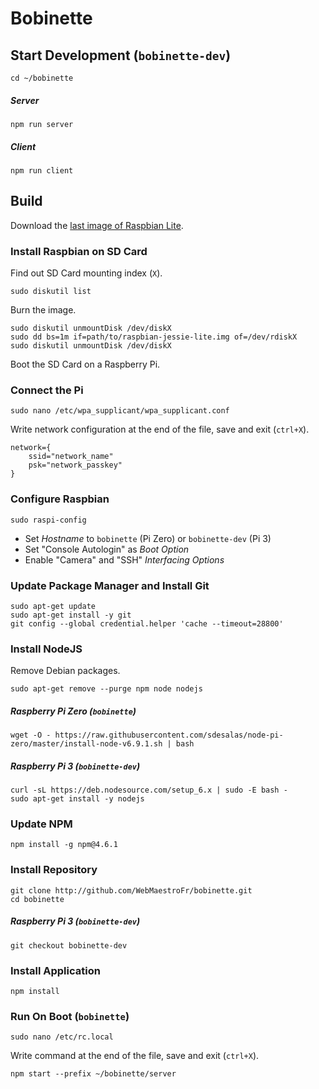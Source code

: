 # Bobinette

## Start Development (`bobinette-dev`)
```
cd ~/bobinette
```
##### Server
```
npm run server
```
##### Client
```
npm run client
```

## Build

Download the [last image of Raspbian Lite](https://downloads.raspberrypi.org/raspbian_lite_latest).

### Install Raspbian on SD Card
Find out SD Card mounting index (`X`).
```
sudo diskutil list
```
Burn the image.
```
sudo diskutil unmountDisk /dev/diskX
sudo dd bs=1m if=path/to/raspbian-jessie-lite.img of=/dev/rdiskX
sudo diskutil unmountDisk /dev/diskX
```
Boot the SD Card on a Raspberry Pi.

### Connect the Pi
```
sudo nano /etc/wpa_supplicant/wpa_supplicant.conf
```
Write network configuration at the end of the file, save and exit (`ctrl+X`).
```
network={
    ssid="network_name"
    psk="network_passkey"
}
```

### Configure Raspbian
```
sudo raspi-config
```
* Set _Hostname_ to `bobinette` (Pi Zero) or `bobinette-dev` (Pi 3)
* Set "Console Autologin" as _Boot Option_
* Enable "Camera" and "SSH" _Interfacing Options_

### Update Package Manager and Install Git
```
sudo apt-get update
sudo apt-get install -y git
git config --global credential.helper 'cache --timeout=28800'
```

### Install NodeJS
Remove Debian packages.
```
sudo apt-get remove --purge npm node nodejs
```
##### Raspberry Pi Zero (`bobinette`)
```
wget -O - https://raw.githubusercontent.com/sdesalas/node-pi-zero/master/install-node-v6.9.1.sh | bash
```
##### Raspberry Pi 3 (`bobinette-dev`)
```
curl -sL https://deb.nodesource.com/setup_6.x | sudo -E bash -
sudo apt-get install -y nodejs
```

### Update NPM
```
npm install -g npm@4.6.1
```

### Install Repository
```
git clone http://github.com/WebMaestroFr/bobinette.git
cd bobinette
```
##### Raspberry Pi 3 (`bobinette-dev`)
```
git checkout bobinette-dev
```

### Install Application
```
npm install
```

### Run On Boot (`bobinette`)
```
sudo nano /etc/rc.local
```
Write command at the end of the file, save and exit (`ctrl+X`).
```
npm start --prefix ~/bobinette/server
```